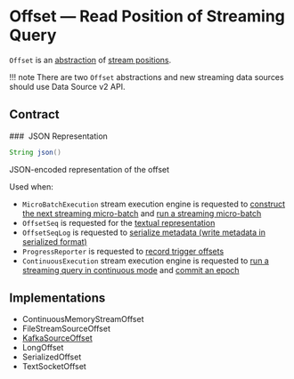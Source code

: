 # Offset &mdash; Read Position of Streaming Query

`Offset` is an [abstraction](#contract) of [stream positions](#implementations).

!!! note
    There are two `Offset` abstractions and new streaming data sources should use Data Source v2 API.

## Contract

### <span id="json"> JSON Representation

```java
String json()
```

JSON-encoded representation of the offset

Used when:

* `MicroBatchExecution` stream execution engine is requested to [construct the next streaming micro-batch](micro-batch-execution/MicroBatchExecution.md#constructNextBatch) and [run a streaming micro-batch](micro-batch-execution/MicroBatchExecution.md#runBatch)
* `OffsetSeq` is requested for the [textual representation](OffsetSeq.md#toString)
* `OffsetSeqLog` is requested to [serialize metadata (write metadata in serialized format)](OffsetSeqLog.md#serialize)
* `ProgressReporter` is requested to [record trigger offsets](monitoring/ProgressReporter.md#recordTriggerOffsets)
* `ContinuousExecution` stream execution engine is requested to [run a streaming query in continuous mode](continuous-execution/ContinuousExecution.md#runContinuous) and [commit an epoch](continuous-execution/ContinuousExecution.md#commit)

## Implementations

* ContinuousMemoryStreamOffset
* FileStreamSourceOffset
* [KafkaSourceOffset](kafka/KafkaSourceOffset.md)
* LongOffset
* SerializedOffset
* TextSocketOffset
